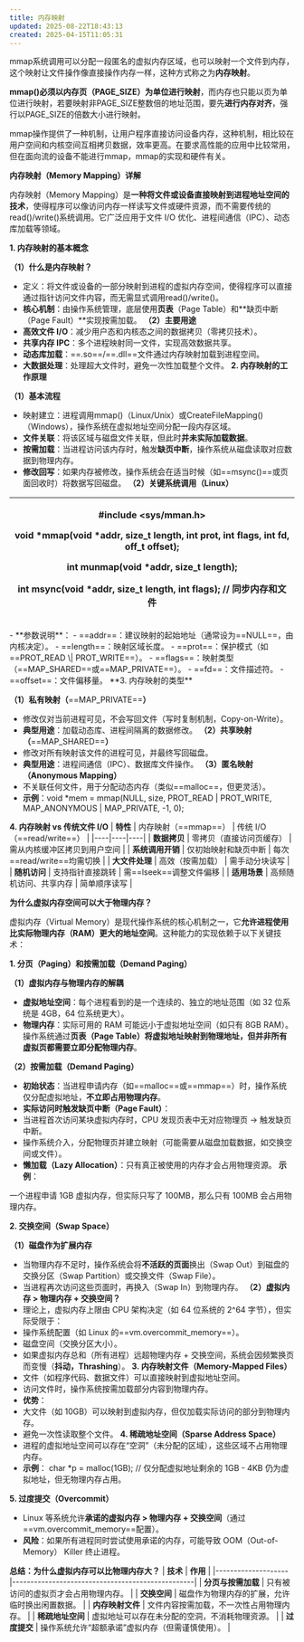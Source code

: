 ```yaml
---
title: 内存映射
updated: 2025-08-22T18:43:13
created: 2025-04-15T11:05:31
---
```


mmap系统调用可以分配一段匿名的虚拟内存区域，也可以映射一个文件到内存，这个映射让文件操作像直接操作内存一样，这种方式称之为**内存映射**。

**mmap()必须以内存页（PAGE_SIZE）为单位进行映射**，而内存也只能以页为单位进行映射，若要映射非PAGE_SIZE整数倍的地址范围，要先**进行内存对齐**，强行以PAGE_SIZE的倍数大小进行映射。

mmap操作提供了一种机制，让用户程序直接访问设备内存，这种机制，相比较在用户空间和内核空间互相拷贝数据，效率更高。在要求高性能的应用中比较常用，但在面向流的设备不能进行mmap，mmap的实现和硬件有关。

**内存映射（Memory Mapping）详解**

内存映射（Memory Mapping）是**一种将文件或设备直接映射到进程地址空间的技术**，使得程序可以像访问内存一样读写文件或硬件资源，而不需要传统的read()/write()系统调用。它广泛应用于文件 I/O 优化、进程间通信（IPC）、动态库加载等领域。

**1. 内存映射的基本概念**

**（1）什么是内存映射？**
- 定义：将文件或设备的一部分映射到进程的虚拟内存空间，使得程序可以直接通过指针访问文件内容，而无需显式调用read()/write()。
- **核心机制**：由操作系统管理，底层使用**页表**（Page Table）和**缺页中断（Page Fault）**实现按需加载。
**（2）主要用途**
- **高效文件 I/O**：减少用户态和内核态之间的数据拷贝（零拷贝技术）。
- **共享内存 IPC**：多个进程映射同一文件，实现高效数据共享。
- **动态库加载**：==.so==/==.dll==文件通过内存映射加载到进程空间。
- **大数据处理**：处理超大文件时，避免一次性加载整个文件。
**2. 内存映射的工作原理**

**（1）基本流程**
- 映射建立：进程调用mmap()（Linux/Unix）或CreateFileMapping()（Windows），操作系统在虚拟地址空间分配一段内存区域。
- **文件关联**：将该区域与磁盘文件关联，但此时**并未实际加载数据**。
- **按需加载**：当进程访问该内存时，触发**缺页中断**，操作系统从磁盘读取对应数据到物理内存。
- **修改回写**：如果内存被修改，操作系统会在适当时候（如==msync()==或页面回收时）将数据写回磁盘。
**（2）关键系统调用（Linux）**
<table>
<colgroup>
<col style="width: 100%" />
</colgroup>
<thead>
<tr class="header">
<th><p>#include &lt;sys/mman.h&gt;</p>
<p>void *mmap(void *addr, size_t length, int prot, int flags, int fd, off_t offset);</p>
<p>int munmap(void *addr, size_t length);</p>
<p>int msync(void *addr, size_t length, int flags); // 同步内存和文件</p></th>
</tr>
</thead>
<tbody>
</tbody>
</table>
- **参数说明**：
- ==addr==：建议映射的起始地址（通常设为==NULL==，由内核决定）。
- ==length==：映射区域长度。
- ==prot==：保护模式（如==PROT_READ \| PROT_WRITE==）。
- ==flags==：映射类型（==MAP_SHARED==或==MAP_PRIVATE==）。
- ==fd==：文件描述符。
- ==offset==：文件偏移量。
**3. 内存映射的类型**

**（1）私有映射（**==MAP_PRIVATE==**）**
- 修改仅对当前进程可见，不会写回文件（写时复制机制，Copy-on-Write）。
- **典型用途**：加载动态库、进程间隔离的数据修改。
**（2）共享映射（**==MAP_SHARED==**）**
- 修改对所有映射该文件的进程可见，并最终写回磁盘。
- **典型用途**：进程间通信（IPC）、数据库文件操作。
**（3）匿名映射（Anonymous Mapping）**
- 不关联任何文件，用于分配动态内存（类似==malloc==，但更灵活）。
- **示例**：void \*mem = mmap(NULL, size, PROT_READ \| PROT_WRITE, MAP_ANONYMOUS \| MAP_PRIVATE, -1, 0);

**4. 内存映射 vs 传统文件 I/O**
| **特性** | 内存映射（==mmap==） | 传统 I/O（==read/write==） |
|----|----|----|
| **数据拷贝** | 零拷贝（直接访问页缓存） | 需从内核缓冲区拷贝到用户空间 |
| **系统调用开销** | 仅初始映射和缺页中断 | 每次==read/write==均需切换 |
| **大文件处理** | 高效（按需加载） | 需手动分块读写 |
| **随机访问** | 支持指针直接跳转 | 需==lseek==调整文件偏移 |
| **适用场景** | 高频随机访问、共享内存 | 简单顺序读写 |

**为什么虚拟内存空间可以大于物理内存？**

虚拟内存（Virtual Memory）是现代操作系统的核心机制之一，它**允许进程使用比实际物理内存（RAM）更大的地址空间**。这种能力的实现依赖于以下关键技术：

**1. 分页（Paging）和按需加载（Demand Paging）**

**（1）虚拟内存与物理内存的解耦**
- **虚拟地址空间**：每个进程看到的是一个连续的、独立的地址范围（如 32 位系统是 4GB，64 位系统更大）。
- **物理内存**：实际可用的 RAM 可能远小于虚拟地址空间（如只有 8GB RAM）。
操作系统通过**页表（Page Table）**将虚拟地址映射到物理地址，但**并非所有虚拟页都需要立即分配物理内存**。

**（2）按需加载（Demand Paging）**
- **初始状态**：当进程申请内存（如==malloc==或==mmap==）时，操作系统仅分配虚拟地址，**不立即占用物理内存**。
- **实际访问时触发缺页中断（Page Fault）**：
- 当进程首次访问某块虚拟内存时，CPU 发现页表中无对应物理页 → 触发缺页中断。
- 操作系统介入，分配物理页并建立映射（可能需要从磁盘加载数据，如交换空间或文件）。
- **懒加载（Lazy Allocation）**：只有真正被使用的内存才会占用物理资源。
**示例**：

一个进程申请 1GB 虚拟内存，但实际只写了 100MB，那么只有 100MB 会占用物理内存。

**2. 交换空间（Swap Space）**

**（1）磁盘作为扩展内存**
- 当物理内存不足时，操作系统会将**不活跃的页面**换出（Swap Out）到磁盘的交换分区（Swap Partition）或交换文件（Swap File）。
- 当进程再次访问这些页面时，再换入（Swap In）到物理内存。
**（2）虚拟内存 \> 物理内存 + 交换空间？**
- 理论上，虚拟内存上限由 CPU 架构决定（如 64 位系统的 2^64 字节），但实际受限于：
- 操作系统配置（如 Linux 的==vm.overcommit_memory==）。
- 磁盘空间（交换分区大小）。
- 如果虚拟内存总和（所有进程）远超物理内存 + 交换空间，系统会因频繁换页而变慢（**抖动，Thrashing**）。
**3. 内存映射文件（Memory-Mapped Files）**
- 文件（如程序代码、数据文件）可以直接映射到虚拟地址空间。
- 访问文件时，操作系统按需加载部分内容到物理内存。
- **优势**：
- 大文件（如 10GB）可以映射到虚拟内存，但仅加载实际访问的部分到物理内存。
- 避免一次性读取整个文件。
**4. 稀疏地址空间（Sparse Address Space）**
- 进程的虚拟地址空间可以存在“空洞”（未分配的区域），这些区域不占用物理内存。
- **示例**：
char \*p = malloc(1GB); // 仅分配虚拟地址剩余的 1GB - 4KB 仍为虚拟地址，但无物理内存占用。

**5. 过度提交（Overcommit）**
- Linux 等系统允许**承诺的虚拟内存 \> 物理内存 + 交换空间**（通过==vm.overcommit_memory==配置）。
- **风险**：如果所有进程同时尝试使用承诺的内存，可能导致 OOM（Out-of-Memory） Killer 终止进程。

**总结：为什么虚拟内存可以比物理内存大？**
| **技术**           | **作用**                                         |
|--------------------|--------------------------------------------------|
| **分页与按需加载** | 只有被访问的虚拟页才会占用物理内存。             |
| **交换空间**       | 磁盘作为物理内存的扩展，允许临时换出闲置数据。   |
| **内存映射文件**   | 文件内容按需加载，不一次性占用物理内存。         |
| **稀疏地址空间**   | 虚拟地址可以存在未分配的空洞，不消耗物理资源。   |
| **过度提交**       | 操作系统允许“超额承诺”虚拟内存（但需谨慎使用）。 |

